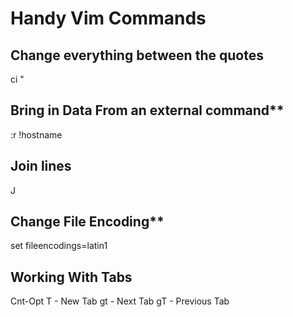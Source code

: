 # Handy Vim Commands

## Change everything between the quotes
ci "

## Bring in Data From an external command**
:r !hostname

## Join lines
J

## Change File Encoding**
set fileencodings=latin1

## Working With Tabs
Cnt-Opt T 	- New Tab
gt 		- Next Tab
gT 		- Previous Tab